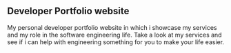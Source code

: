 ## Developer Portfolio website
My personal developer portfolio website in which i showcase my services and my role in the software engineering life.
Take a look at my services and see if i can help with engineering something for you to make your life easier.